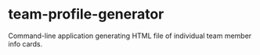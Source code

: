 # team-profile-generator
Command-line application generating HTML file of individual team member info cards.

